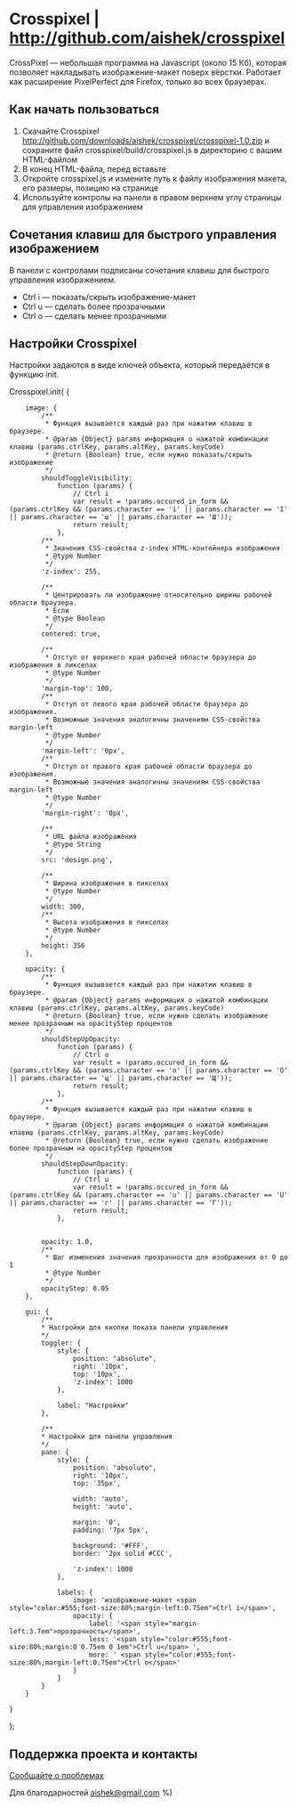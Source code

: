 # Crosspixel | http://github.com/aishek/crosspixel

CrossPixel — небольшая программа на Javascript (около 15 Кб), которая позволяет накладывать изображение-макет поверх вёрстки. Работает как расширение PixelPerfect для Firefox, только во всех браузерах.


## Как начать пользоваться

1. Скачайте Crosspixel http://github.com/downloads/aishek/crosspixel/crosspixel-1.0.zip и сохраните файл crosspixel/build/crosspixel.js в директорию с вашим HTML-файлом
2. В конец HTML-файла, перед </body> вставьте <script type="text/javascript" src="crosspixel.js"></script>
3. Откройте crosspixel.js и измените путь к файлу изображения макета, его размеры, позицию на странице
4. Используйте контролы на панели в правом верхнем углу страницы для управления изображением

## Сочетания клавиш для быстрого управления изображением

В панели с контролами подписаны сочетания клавиш для быстрого управления изображением.

- Ctrl i — показать/скрыть изображение-макет
- Ctrl u — сделать более прозрачными
- Ctrl o — сделать менее прозрачными

## Настройки Crosspixel

Настройки задаются в виде ключей объекта, который передаётся в функцию init.

Crosspixel.init(
	{

		image: {
			/**
			 * Функция вызывается каждый раз при нажатии клавиш в браузере.
			 * @param {Object} params информация о нажатой комбинации клавиш (params.ctrlKey, params.altKey, params.keyCode)
			 * @return {Boolean} true, если нужно показать/скрыть изображение
			 */
			shouldToggleVisibility:
				function (params) {
					// Ctrl i
					var result = !params.occured_in_form && (params.ctrlKey && (params.character == 'i' || params.character == 'I' || params.character == 'ш' || params.character == 'Ш'));
					return result;
				},
			/**
			 * Значения CSS-свойства z-index HTML-контейнера изображения
			 * @type Number
			 */
			'z-index': 255,

			/**
			 * Центрировать ли изображение относительно ширины рабочей области браузера.
			 * Если
			 * @type Boolean
			 */
			centered: true,

			/**
			 * Отступ от верхнего края рабочей области браузера до изображения в пикселах
			 * @type Number
			 */
			'margin-top': 100,
			/**
			 * Отступ от левого края рабочей области браузера до изображения.
			 * Возможные значения аналогичны значениям CSS-свойства margin-left
			 * @type Number
			 */
			'margin-left': '0px',
			/**
			 * Отступ от правого края рабочей области браузера до изображения.
			 * Возможные значения аналогичны значениям CSS-свойства margin-left
			 * @type Number
			 */
			'margin-right': '0px',

			/**
			 * URL файла изображения
			 * @type String
			 */
			src: 'design.png',

			/**
			 * Ширина изображения в пикселах
			 * @type Number
			 */
			width: 300,
			/**
			 * Высота изображения в пикселах
			 * @type Number
			 */
			height: 356
		},

		opacity: {
			/**
			 * Функция вызывается каждый раз при нажатии клавиш в браузере.
			 * @param {Object} params информация о нажатой комбинации клавиш (params.ctrlKey, params.altKey, params.keyCode)
			 * @return {Boolean} true, если нужно сделать изображение менее прозрачным на opacityStep процентов
			 */
			shouldStepUpOpacity:
				function (params) {
					// Ctrl o
					var result = !params.occured_in_form && (params.ctrlKey && (params.character == 'o' || params.character == 'O' || params.character == 'щ' || params.character == 'Щ'));
					return result;
				},
			/**
			 * Функция вызывается каждый раз при нажатии клавиш в браузере.
			 * @param {Object} params информация о нажатой комбинации клавиш (params.ctrlKey, params.altKey, params.keyCode)
			 * @return {Boolean} true, если нужно сделать изображение более прозрачным на opacityStep процентов
			 */
			shouldStepDownOpacity:
				function (params) {
					// Ctrl u
					var result = !params.occured_in_form && (params.ctrlKey && (params.character == 'u' || params.character == 'U' || params.character == 'г' || params.character == 'Г'));
					return result;
				},


			opacity: 1.0,
			/**
			 * Шаг изменения значения прозрачности для изображения от 0 до 1
			 * @type Number
			 */
			opacityStep: 0.05
		},

		gui: {
			/**
			* Настройки для кнопки показа панели управления
			*/
			toggler: {
				style: {
					position: "absolute",
					right: '10px',
					top: '10px',
					'z-index': 1000
				},

				label: "Настройки"
			},

			/**
			* Настройки для панели управления
			*/
			pane: {
				style: {
					position: "absolute",
					right: '10px',
					top: '35px',

					width: 'auto',
					height: 'auto',

					margin: '0',
					padding: '7px 5px',

					background: '#FFF',
					border: '2px solid #CCC',

					'z-index': 1000
				},

				labels: {
					image: 'изображение-макет <span style="color:#555;font-size:80%;margin-left:0.75em">Ctrl i</span>',
					opacity: {
						label: '<span style="margin-left:3.7em">прозрачность</span>',
						less: '<span style="color:#555;font-size:80%;margin:0 0.75em 0 1em">Ctrl u</span> ',
						more: ' <span style="color:#555;font-size:80%;margin-left:0.75em">Ctrl o</span>'
					}
				}
			}
		}

	}
);

## Поддержка проекта и контакты

[Сообщайте о проблемах](https://github.com/aishek/crosspixel/issues)

Для благодарностей [aishek@gmail.com](mailto:aishek@gmail.com) %)